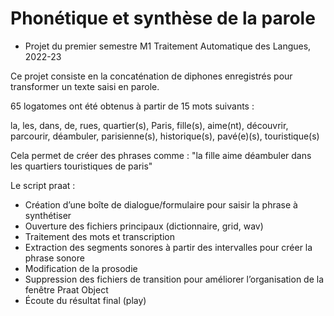 # Phonétique et synthèse de la parole 

- Projet du premier semestre M1 Traitement Automatique des Langues, 2022-23

Ce projet consiste en la concaténation de diphones enregistrés pour transformer un texte saisi en parole. 

65 logatomes ont été obtenus à partir de 15 mots suivants : 


la, les, dans, de, rues, quartier(s), Paris, fille(s), aime(nt), découvrir, parcourir, déambuler, parisienne(s), historique(s), pavé(e)(s), touristique(s)

Cela permet de créer des phrases comme : "la fille aime déambuler dans les quartiers touristiques de paris"

Le script praat :
- Création d’une boîte de dialogue/formulaire pour saisir la phrase à synthétiser
- Ouverture des fichiers principaux (dictionnaire, grid, wav)
- Traitement des mots et transcription
- Extraction des segments sonores à partir des intervalles pour créer la phrase sonore
- Modification de la prosodie
- Suppression des fichiers de transition pour améliorer l’organisation de la fenêtre Praat Object
- Écoute du résultat final (play)
